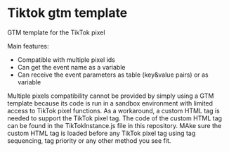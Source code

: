 # Tiktok gtm template
 GTM template for the TikTok pixel


 Main features:

 * Compatible with multiple pixel ids
 * Can get the event name as a variable
 * Can receive the event parameters as table (key&value pairs) or as variable
 

 Multiple pixels compatibility cannot be provided by simply using a GTM template because its code is run in a sandbox environment with limited access to TikTok pixel functions.
 As a workaround, a custom HTML tag is needed to support the TikTok pixel tag. The code of the custom HTML tag can be found in the TikTokInstance.js file in this repository. MAke sure the custom HTML tag is loaded before any TikTok pixel tag using tag sequencing, tag priority or any other method you see fit.



